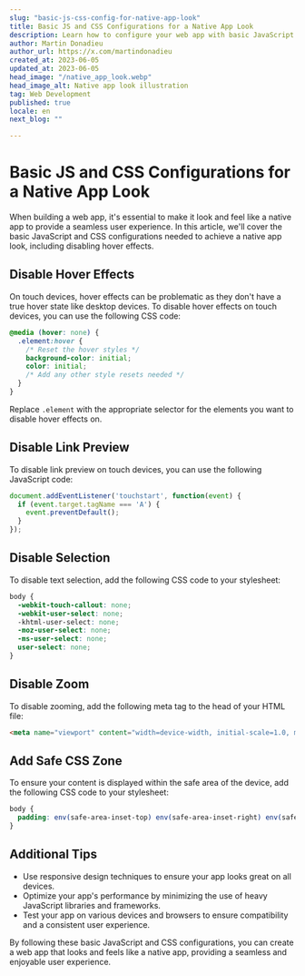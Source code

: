 ```yaml
---
slug: "basic-js-css-config-for-native-app-look"
title: Basic JS and CSS Configurations for a Native App Look
description: Learn how to configure your web app with basic JavaScript and CSS settings to make it look and feel like a native app, including disabling hover effects.
author: Martin Donadieu
author_url: https://x.com/martindonadieu
created_at: 2023-06-05
updated_at: 2023-06-05
head_image: "/native_app_look.webp"
head_image_alt: Native app look illustration
tag: Web Development
published: true
locale: en
next_blog: ""

---
```


# Basic JS and CSS Configurations for a Native App Look

When building a web app, it's essential to make it look and feel like a native app to provide a seamless user experience. In this article, we'll cover the basic JavaScript and CSS configurations needed to achieve a native app look, including disabling hover effects.

## Disable Hover Effects

On touch devices, hover effects can be problematic as they don't have a true hover state like desktop devices. To disable hover effects on touch devices, you can use the following CSS code:

```css
@media (hover: none) {
  .element:hover {
    /* Reset the hover styles */
    background-color: initial;
    color: initial;
    /* Add any other style resets needed */
  }
}
```

Replace `.element` with the appropriate selector for the elements you want to disable hover effects on.

## Disable Link Preview

To disable link preview on touch devices, you can use the following JavaScript code:

```javascript
document.addEventListener('touchstart', function(event) {
  if (event.target.tagName === 'A') {
    event.preventDefault();
  }
});
```

## Disable Selection

To disable text selection, add the following CSS code to your stylesheet:

```css
body {
  -webkit-touch-callout: none;
  -webkit-user-select: none;
  -khtml-user-select: none;
  -moz-user-select: none;
  -ms-user-select: none;
  user-select: none;
}
```

## Disable Zoom

To disable zooming, add the following meta tag to the head of your HTML file:

```html
<meta name="viewport" content="width=device-width, initial-scale=1.0, maximum-scale=1.0, user-scalable=no">
```

## Add Safe CSS Zone

To ensure your content is displayed within the safe area of the device, add the following CSS code to your stylesheet:

```css
body {
  padding: env(safe-area-inset-top) env(safe-area-inset-right) env(safe-area-inset-bottom) env(safe-area-inset-left);
}
```

## Additional Tips

- Use responsive design techniques to ensure your app looks great on all devices.
- Optimize your app's performance by minimizing the use of heavy JavaScript libraries and frameworks.
- Test your app on various devices and browsers to ensure compatibility and a consistent user experience.

By following these basic JavaScript and CSS configurations, you can create a web app that looks and feels like a native app, providing a seamless and enjoyable user experience.
